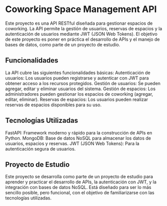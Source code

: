 # Coworking Space Management API
Este proyecto es una API RESTful diseñada para gestionar espacios de coworking. La API permite la gestión de usuarios, reservas de espacios y la autenticación 
de usuarios mediante JWT (JSON Web Tokens). El objetivo de este proyecto es poner en práctica el desarrollo de APIs y el manejo de bases de datos, como parte de 
un proyecto de estudio.

## Funcionalidades
La API cubre las siguientes funcionalidades básicas:
Autenticación de usuarios: Los usuarios pueden registrarse y autenticar con JWT para obtener acceso a los recursos protegidos.
Gestión de usuarios: Se pueden agregar, editar y eliminar usuarios del sistema.
Gestión de espacios: Los administradores pueden gestionar los espacios de coworking (agregar, editar, eliminar).
Reservas de espacios: Los usuarios pueden realizar reservas de espacios disponibles para su uso.

## Tecnologías Utilizadas
FastAPI: Framework moderno y rápido para la construcción de APIs en Python.
MongoDB: Base de datos NoSQL para almacenar los datos de usuarios, espacios y reservas.
JWT (JSON Web Tokens): Para la autenticación segura de usuarios.

## Proyecto de Estudio
Este proyecto se desarrolla como parte de un proyecto de estudio para aprender y practicar el desarrollo de APIs, la autenticación con JWT, y la integración 
con bases de datos NoSQL. Está diseñado para ser lo más sencillo posible, pero funcional, con el objetivo de familiarizarse con las tecnologías utilizadas.
